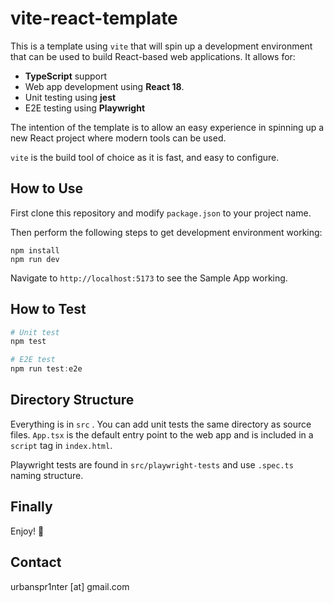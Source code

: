 # vite-react-template
This is a template using `vite` that will spin up a development environment that can be used to build React-based web applications. It allows for:

* **TypeScript** support
* Web app development using **React 18**.
* Unit testing using **jest**
* E2E testing using **Playwright** 

The intention of the template is to allow an easy experience in spinning up a new React project where modern tools can be used. 

`vite` is the build tool of choice as it is fast, and easy to configure.



## How to Use

First clone this repository and modify `package.json` to your project name.

Then perform the following steps to get development environment working:

```
npm install
npm run dev
```

Navigate to `http://localhost:5173` to see the Sample App working.



## How to Test

```powershell
# Unit test
npm test

# E2E test
npm run test:e2e
```



## Directory Structure

Everything is in `src` . You can add unit tests the same directory as source files. `App.tsx` is the default entry point to the web app and is included in a `script` tag in `index.html`. 



Playwright tests are found in `src/playwright-tests` and use `.spec.ts` naming structure.



## Finally

Enjoy! 🎉



## Contact

urbanspr1nter [at] gmail.com
